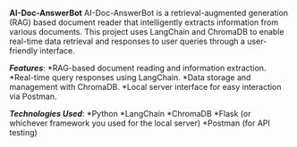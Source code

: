 **AI-Doc-AnswerBot**
AI-Doc-AnswerBot is a retrieval-augmented generation (RAG) based document reader that intelligently extracts information from various documents. This project uses LangChain and ChromaDB to enable real-time data retrieval and responses to user queries through a user-friendly interface.

_**Features**_:
*RAG-based document reading and information extraction.
*Real-time query responses using LangChain.
*Data storage and management with ChromaDB.
*Local server interface for easy interaction via Postman.

_**Technologies Used**_:
*Python
*LangChain
*ChromaDB
*Flask (or whichever framework you used for the local server)
*Postman (for API testing)
